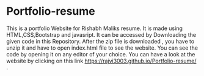 # Portfolio-resume
This is a portfolio Website for Rishabh Maliks resume.
It is made using HTML,CSS,Bootstrap and javasript.
It can be accessed by Downloading the given code in this Repository.
After the zip file is downloaded , you have to unzip it and have to open index.html file to see the website.
You can see the code by opening it on any editor of your choice.
You can have a look at the website by clicking on this link  https://rajvi3003.github.io/Portfolio-resume/ .

